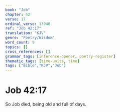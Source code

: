 ```yaml
---
book: "Job"
chapter: 42
verse: 17
ordinal_verse: 13940
ref: "Job 42:17"
translation: "KJV"
genre: "Poetry/Wisdom"
word_count: 9
topics: []
cross_references: []
grammar_tags: [inference-opener, poetry-register]
thematic_tags: [time-units, time]
tags: ["Bible","KJV","Job"]
---
```


# Job 42:17

So Job died, being old and full of days.

